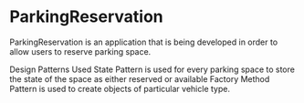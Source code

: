 # ParkingReservation
ParkingReservation is an application that is being developed in order to allow users to reserve parking space. 

Design Patterns Used
State Pattern is used for every parking space to store the state of the space as either reserved or available
Factory Method Pattern is used to create objects of particular vehicle type.


